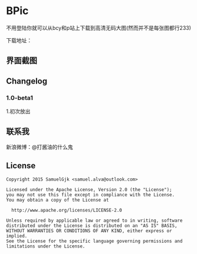 # BPic

不用登陆你就可以从bcy和p站上下载到高清无码大图(然而并不是每张图都行233)

下载地址：

## 界面截图


## Changelog
### 1.0-beta1
1.初次放出

## 联系我

新浪微博：@打酱油的什么鬼

## License
    Copyright 2015 SamuelGjk <samuel.alva@outlook.com>

    Licensed under the Apache License, Version 2.0 (the "License");
    you may not use this file except in compliance with the License.
    You may obtain a copy of the License at

      http://www.apache.org/licenses/LICENSE-2.0

    Unless required by applicable law or agreed to in writing, software
    distributed under the License is distributed on an "AS IS" BASIS,
    WITHOUT WARRANTIES OR CONDITIONS OF ANY KIND, either express or implied.
    See the License for the specific language governing permissions and
    limitations under the License.
